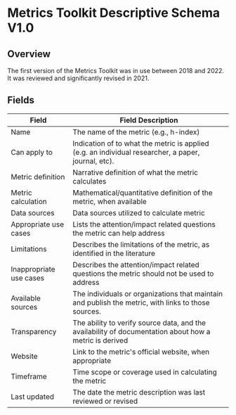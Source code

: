 # Metrics Toolkit Descriptive Schema V1.0
## Overview
The first version of the Metrics Toolkit was in use between 2018 and 2022.  It was reviewed and significantly revised in 2021.
## Fields
| Field |	Field Description |
| ------- | --------------- |
| Name	| The name of the metric (e.g., h-index)|
| Can apply to |	Indication of to what the metric is applied (e.g. an individual researcher, a paper, journal, etc). |
| Metric definition	| Narrative definition of what the metric calculates |
| Metric calculation	| Mathematical/quantitative definition of the metric, when available |
| Data sources |	Data sources utilized to calculate metric |
| Appropriate use cases |	Lists the attention/impact related questions the metric can help address |
| Limitations |	Describes the limitations of the metric, as identified in the literature |
| Inappropriate use cases |	Describes the attention/impact related questions the metric should not be used to address |
| Available sources	| The individuals or organizations that maintain and publish the metric, with links to those sources. |
| Transparency	| The ability to verify source data, and the availability of documentation about how a metric is derived |
| Website	| Link to the metric's official website, when appropriate |
| Timeframe |	Time scope or coverage used in calculating the metric |
| Last updated	| The date the metric description was last reviewed or revised |
